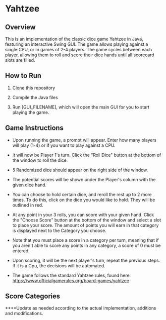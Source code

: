 # Yahtzee

## Overview

This is an implementation of the classic dice game Yahtzee in Java, featuring an interactive Swing GUI. The game allows playing against a single CPU, or in games of 2-4 players. The game cycles between each player, allowing them to roll and score their dice hands until all scorecard slots are filled.

## How to Run

1. Clone this repository

2. Compile the Java files

3. Run [GUI_FILENAME], which will open the main GUI for you to start playing the game.

## Game Instructions

- Upon running the game, a prompt will appear. Enter how many players will play (1-4) or if you want to play against a CPU.
  
- It will now be Player 1's turn. Click the "Roll Dice" button at the bottom of the window to roll the dice.

- 5 Randomized dice should appear on the right side of the window.

- The potential scores will be shown under the Player's column with the given dice hand.

- You can choose to hold certain dice, and reroll the rest up to 2 more times. To do this, click on the dice you would like to hold. They will be outlined in red.

- At any point in your 3 rolls, you can score with your given hand. Click the "Choose Score" button at the bottom of the window and select a slot to place your score. The amount
  of points you will earn in that category is displayed next to the Category you choose.

- Note that you must place a score in a category per turn, meaning that if you aren't able to score any points in any category, a score of 0 must be entered.

- Upon scoring, it will be the next player's turn, repeat the previous steps. If it is a Cpu, the decisions will be automated.

- The game follows the standard Yahtzee rules, found here: https://www.officialgamerules.org/board-games/yahtzee

## Score Categories



****Update as needed according to the actual implementation, additions and modifications.
